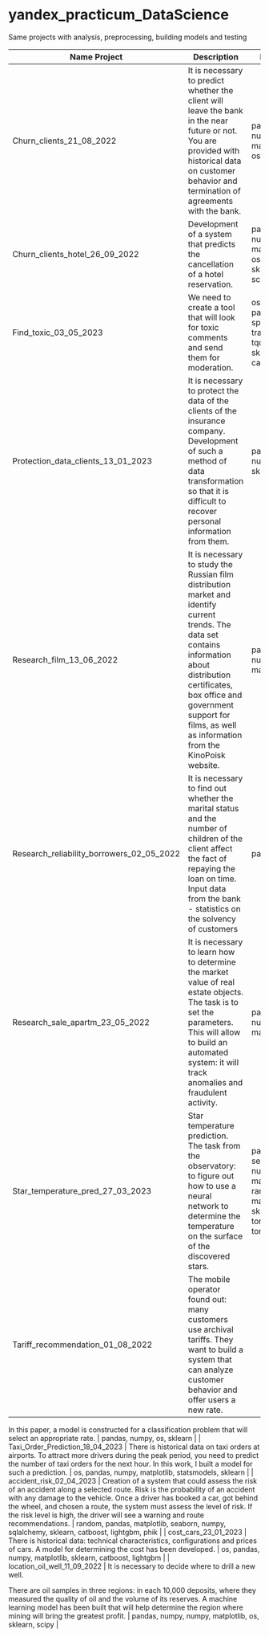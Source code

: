 # yandex_practicum_DataScience
Same projects with analysis, preprocessing, building models and testing


| Name Project  | Description   | Libraries   |
| ------------- | ------------- | ------------- |
| Churn_clients_21_08_2022   |  It is necessary to predict whether the client will leave the bank in the near future or not. You are provided with historical data on customer behavior and termination of agreements with the bank.  |  pandas, numpy, matplotlib, os, sklearn  |
| Churn_clients_hotel_26_09_2022   | Development of a system that predicts the cancellation of a hotel reservation. | pandas, numpy, matplotlib, os, seaborn, sklearn, scipy |
| Find_toxic_03_05_2023   | We need to create a tool that will look for toxic comments and send them for moderation. | os, numpy, pandas, spacy, torch, transformers, tqdm, sklearn, catboost, re |
| Protection_data_clients_13_01_2023   | It is necessary to protect the data of the clients of the insurance company. Development of such a method of data transformation so that it is difficult to recover personal information from them. | pandas, numpy, sklearn |
| Research_film_13_06_2022   | It is necessary to study the Russian film distribution market and identify current trends. The data set contains information about distribution certificates, box office and government support for films, as well as information from the KinoPoisk website. | pandasm, numpy, matplotlib, os |
| Research_reliability_borrowers_02_05_2022   | It is necessary to find out whether the marital status and the number of children of the client affect the fact of repaying the loan on time. Input data from the bank - statistics on the solvency of customers | pandas |
| Research_sale_apartm_23_05_2022   | It is necessary to learn how to determine the market value of real estate objects. The task is to set the parameters. This will allow to build an automated system: it will track anomalies and fraudulent activity. | pandas, numpy, matplotlib, os |
| Star_temperature_pred_27_03_2023   | Star temperature prediction. The task from the observatory: to figure out how to use a neural network to determine the temperature on the surface of the discovered stars. | pandas, seaborn, numpy, matplotlib, random, math, sklearn, torchmetrics, torch, scorch |
| Tariff_recommendation_01_08_2022   | The mobile operator found out: many customers use archival tariffs. They want to build a system that can analyze customer behavior and offer users a new rate.

In this paper, a model is constructed for a classification problem that will select an appropriate rate. | pandas, numpy, os, sklearn |
| Taxi_Order_Prediction_18_04_2023   | There is historical data on taxi orders at airports. To attract more drivers during the peak period, you need to predict the number of taxi orders for the next hour. In this work, I built a model for such a prediction. | os, pandas, numpy, matplotlib, statsmodels, sklearn |
| accident_risk_02_04_2023   | Creation of a system that could assess the risk of an accident along a selected route. Risk is the probability of an accident with any damage to the vehicle. Once a driver has booked a car, got behind the wheel, and chosen a route, the system must assess the level of risk. If the risk level is high, the driver will see a warning and route recommendations. | random, pandas, matplotlib, seaborn, numpy, sqlalchemy, sklearn, catboost, lightgbm, phik |
| cost_cars_23_01_2023   | There is historical data: technical characteristics, configurations and prices of cars. A model for determining the cost has been developed. | os, pandas, numpy, matplotlib, sklearn, catboost, lightgbm |
| location_oil_well_11_09_2022   | It is necessary to decide where to drill a new well.

There are oil samples in three regions: in each 10,000 deposits, where they measured the quality of oil and the volume of its reserves. A machine learning model has been built that will help determine the region where mining will bring the greatest profit. | pandas, numpy, numpy, matplotlib, os, sklearn, scipy |
